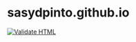 # sasydpinto.github.io
[![Validate HTML](https://github.com/sasydpinto/sasydpinto.github.io/actions/workflows/html-validate.yml/badge.svg)](https://github.com/sasydpinto/sasydpinto.github.io/actions/workflows/html-validate.yml)